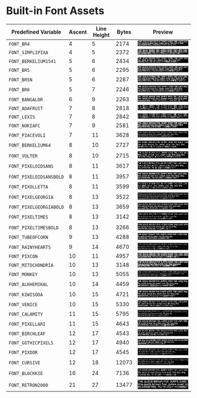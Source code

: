 # Built-in Font Assets
| Predefined Variable | Ascent | Line Height | Bytes | Preview |
|---|---|---|---|---|
| `FONT_BR4` | 4 | 5 | 2174 | ![FONT_BR4](font_images/FONT_BR4.png) |
| `FONT_SIMPLIPIXA` | 4 | 5 | 2372 | ![FONT_SIMPLIPIXA](font_images/FONT_SIMPLIPIXA.png) |
| `FONT_BERKELIUM1541` | 5 | 6 | 2434 | ![FONT_BERKELIUM1541](font_images/FONT_BERKELIUM1541.png) |
| `FONT_BR5` | 5 | 6 | 2295 | ![FONT_BR5](font_images/FONT_BR5.png) |
| `FONT_BR5N` | 5 | 6 | 2287 | ![FONT_BR5N](font_images/FONT_BR5N.png) |
| `FONT_BR6` | 5 | 7 | 2246 | ![FONT_BR6](font_images/FONT_BR6.png) |
| `FONT_BANGALOR` | 6 | 9 | 2263 | ![FONT_BANGALOR](font_images/FONT_BANGALOR.png) |
| `FONT_ADAFRUIT` | 7 | 8 | 2818 | ![FONT_ADAFRUIT](font_images/FONT_ADAFRUIT.png) |
| `FONT_LEXIS` | 7 | 8 | 2842 | ![FONT_LEXIS](font_images/FONT_LEXIS.png) |
| `FONT_NOKIAFC` | 7 | 9 | 2581 | ![FONT_NOKIAFC](font_images/FONT_NOKIAFC.png) |
| `FONT_PIACEVOLI` | 7 | 11 | 3628 | ![FONT_PIACEVOLI](font_images/FONT_PIACEVOLI.png) |
| `FONT_BERKELIUM64` | 8 | 10 | 2727 | ![FONT_BERKELIUM64](font_images/FONT_BERKELIUM64.png) |
| `FONT_VOLTER` | 8 | 10 | 2715 | ![FONT_VOLTER](font_images/FONT_VOLTER.png) |
| `FONT_PIXELOIDSANS` | 8 | 11 | 3617 | ![FONT_PIXELOIDSANS](font_images/FONT_PIXELOIDSANS.png) |
| `FONT_PIXELOIDSANSBOLD` | 8 | 11 | 3957 | ![FONT_PIXELOIDSANSBOLD](font_images/FONT_PIXELOIDSANSBOLD.png) |
| `FONT_PIXOLLETTA` | 8 | 11 | 3599 | ![FONT_PIXOLLETTA](font_images/FONT_PIXOLLETTA.png) |
| `FONT_PIXELGEORGIA` | 8 | 13 | 3522 | ![FONT_PIXELGEORGIA](font_images/FONT_PIXELGEORGIA.png) |
| `FONT_PIXELGEORGIABOLD` | 8 | 13 | 3659 | ![FONT_PIXELGEORGIABOLD](font_images/FONT_PIXELGEORGIABOLD.png) |
| `FONT_PIXELTIMES` | 8 | 13 | 3142 | ![FONT_PIXELTIMES](font_images/FONT_PIXELTIMES.png) |
| `FONT_PIXELTIMESBOLD` | 8 | 13 | 3266 | ![FONT_PIXELTIMESBOLD](font_images/FONT_PIXELTIMESBOLD.png) |
| `FONT_TUBEOFCORN` | 9 | 13 | 4288 | ![FONT_TUBEOFCORN](font_images/FONT_TUBEOFCORN.png) |
| `FONT_RAINYHEARTS` | 9 | 14 | 4670 | ![FONT_RAINYHEARTS](font_images/FONT_RAINYHEARTS.png) |
| `FONT_PIXCON` | 10 | 11 | 4957 | ![FONT_PIXCON](font_images/FONT_PIXCON.png) |
| `FONT_MITOCHONDRIA` | 10 | 13 | 3148 | ![FONT_MITOCHONDRIA](font_images/FONT_MITOCHONDRIA.png) |
| `FONT_MONKEY` | 10 | 13 | 5055 | ![FONT_MONKEY](font_images/FONT_MONKEY.png) |
| `FONT_ALKHEMIKAL` | 10 | 14 | 4459 | ![FONT_ALKHEMIKAL](font_images/FONT_ALKHEMIKAL.png) |
| `FONT_KIWISODA` | 10 | 15 | 4721 | ![FONT_KIWISODA](font_images/FONT_KIWISODA.png) |
| `FONT_VENICE` | 10 | 15 | 5330 | ![FONT_VENICE](font_images/FONT_VENICE.png) |
| `FONT_CALAMITY` | 11 | 15 | 5795 | ![FONT_CALAMITY](font_images/FONT_CALAMITY.png) |
| `FONT_PIXELLARI` | 11 | 15 | 4643 | ![FONT_PIXELLARI](font_images/FONT_PIXELLARI.png) |
| `FONT_BIRCHLEAF` | 12 | 17 | 4543 | ![FONT_BIRCHLEAF](font_images/FONT_BIRCHLEAF.png) |
| `FONT_GOTHICPIXELS` | 12 | 17 | 4940 | ![FONT_GOTHICPIXELS](font_images/FONT_GOTHICPIXELS.png) |
| `FONT_PIXDOR` | 12 | 17 | 4545 | ![FONT_PIXDOR](font_images/FONT_PIXDOR.png) |
| `FONT_CURSIVE` | 12 | 18 | 12073 | ![FONT_CURSIVE](font_images/FONT_CURSIVE.png) |
| `FONT_BLOCKKIE` | 16 | 24 | 7136 | ![FONT_BLOCKKIE](font_images/FONT_BLOCKKIE.png) |
| `FONT_RETRON2000` | 21 | 27 | 13477 | ![FONT_RETRON2000](font_images/FONT_RETRON2000.png) |
